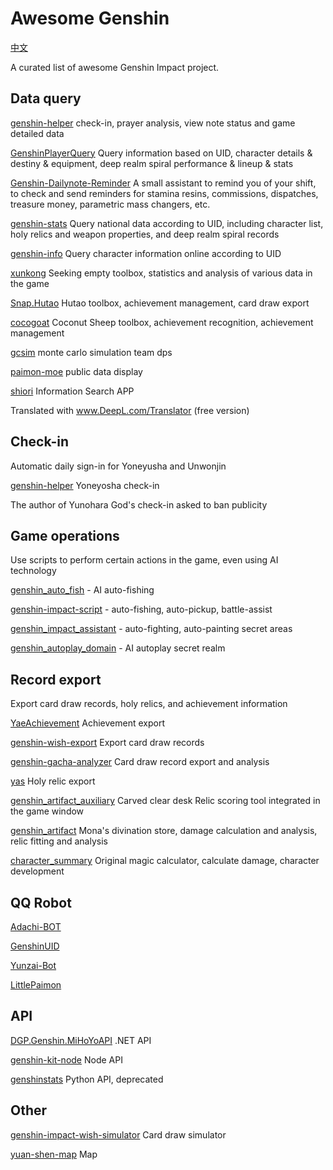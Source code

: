 # Awesome Genshin

[中文](README_CN.md)

A curated list of awesome Genshin Impact project.

## Data query

[genshin-helper](https://github.com/vikiboss/genshin-helper) check-in, prayer analysis, view note status and game detailed data

[GenshinPlayerQuery](https://github.com/Azure99/GenshinPlayerQuery) Query information based on UID, character details & destiny & equipment, deep realm spiral performance & lineup & stats

[Genshin-Dailynote-Reminder](https://github.com/Xm798/Genshin-Dailynote-Reminder) A small assistant to remind you of your shift, to check and send reminders for stamina resins, commissions, dispatches, treasure money, parametric mass changers, etc.

[genshin-stats](https://github.com/leonismoe/genshin-stats) Query national data according to UID, including character list, holy relics and weapon properties, and deep realm spiral records

[genshin-info](https://github.com/babalae/genshin-info) Query character information online according to UID

[xunkong](https://github.com/xunkong/xunkong) Seeking empty toolbox, statistics and analysis of various data in the game

[Snap.Hutao](https://github.com/DGP-Studio/Snap.Hutao) Hutao toolbox, achievement management, card draw export

[cocogoat](https://github.com/YuehaiTeam/cocogoat) Coconut Sheep toolbox, achievement recognition, achievement management

[gcsim](https://github.com/genshinsim/gcsim) monte carlo simulation team dps

[paimon-moe](https://github.com/MadeBaruna/paimon-moe) public data display

[shiori](https://github.com/Wolfteam/Shiori) Information Search APP

Translated with www.DeepL.com/Translator (free version)

## Check-in

Automatic daily sign-in for Yoneyusha and Unwonjin

[genshin-helper](https://github.com/Finger36/genshin-helper) Yoneyosha check-in

The author of Yunohara God's check-in asked to ban publicity

## Game operations

Use scripts to perform certain actions in the game, even using AI technology

[genshin_auto_fish](https://github.com/7eu7d7/genshin_auto_fish) - AI auto-fishing

[genshin-impact-script](https://github.com/phonowell/genshin-impact-script) - auto-fishing, auto-pickup, battle-assist

[genshin_impact_assistant](https://github.com/infstellar/genshin_impact_assistant) - auto-fighting, auto-painting secret areas

[genshin_autoplay_domain](https://github.com/7eu7d7/genshin_autoplay_domain) - AI autoplay secret realm

## Record export

Export card draw records, holy relics, and achievement information

[YaeAchievement](https://github.com/HolographicHat/YaeAchievement) Achievement export

[genshin-wish-export](https://github.com/biuuu/genshin-wish-export) Export card draw records

[genshin-gacha-analyzer](https://github.com/voderl/genshin-gacha-analyzer) Card draw record export and analysis

[yas](https://github.com/wormtql/yas) Holy relic export

[genshin_artifact_auxiliary](https://github.com/SkeathyTomas/genshin_artifact_auxiliary) Carved clear desk Relic scoring tool integrated in the game window

[genshin_artifact](https://github.com/wormtql/genshin_artifact) Mona's divination store, damage calculation and analysis, relic fitting and analysis

[character_summary](https://genshin.mingyulab.com/character/character_summary) Original magic calculator, calculate damage, character development

## QQ Robot

[Adachi-BOT](https://github.com/Arondight/Adachi-BOT)

[GenshinUID](https://github.com/KimigaiiWuyi/GenshinUID)

[Yunzai-Bot](https://github.com/Le-niao/Yunzai-Bot)

[LittlePaimon](https://github.com/CMHopeSunshine/LittlePaimon)

## API

[DGP.Genshin.MiHoYoAPI](https://github.com/DGP-Studio/DGP.Genshin.MiHoYoAPI) .NET API

[genshin-kit-node](https://github.com/genshin-kit/genshin-kit-node) Node API

[genshinstats](https://github.com/thesadru/genshinstats) Python API, deprecated

## Other

[genshin-impact-wish-simulator](https://github.com/uzair-ashraf/genshin-impact-wish-simulator) Card draw simulator

[yuan-shen-map](https://github.com/kongying-tavern/yuan-shen-map) Map
